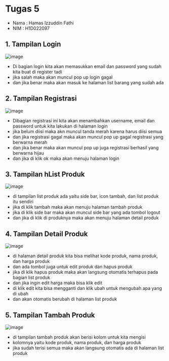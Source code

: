 # Tugas 5
- Nama  : Hamas Izzuddin Fathi
- NIM   : H1D022097

## 1. Tampilan Login
   ![image](https://github.com/user-attachments/assets/c5d04c2a-3eec-4d36-b002-1f171624cccb)
 - Di bagian login kita akan memasukkan email dan password yang sudah kita buat di register tadi
 - jika salah maka akan muncul pop up login gagal
 - dan jika benar maka akan masuk ke halaman list barang yang sudah ada  
## 2. Tampilan Registrasi
   ![image](https://github.com/user-attachments/assets/a628fc03-8f17-404f-8088-2f08f86ec8e0)
 - Dibagian registrasi ini kita akan menambahkan username, email dan password untuk kita lakukan di halaman login
 - jika belum diisi maka akn muncul tanda merah karena harus diisi semua
 - dan jika registrasi gagal maka akan muncul pop up gagal registrasi yang berwarna merah
 - dan jika benar maka akan muncul pop up juga registrasi berhasil yang berwarna hijau
 - dan jika di klik ok maka akan menuju halaman login
## 3. Tampilan hList Produk
   ![image](https://github.com/user-attachments/assets/6174f21e-bdd0-4995-bb6d-219850daadc1)
 - di tampilan list produk ada yaitu side bar, icon tambah, dan list produk itu sendiri
 - jika di klik tambah maka akan menuju halaman tambah produk
 - jika di klik side bar maka akan muncul side bar yang ada tombol logout
 - dan jika di klik di produknya maka akan menuju halaman detail produk
## 4. Tampilan Detail Produk
   ![image](https://github.com/user-attachments/assets/f1f2ae3e-e95f-4ef6-a064-e6d105a1c9f1)
 - di halaman detail produk kita bisa melihat kode produk, nama produk, dan harga produk
 - dan ada tombol juga untuk edit produk dan hapus produk
 - jika di klik hapus produk maka akan langsung otomatis terhapus pada bagian list produk
 - dan jika ingin edit harga maka bisa klik edit
 - di klik edit kita bisa mengganti dan klik ubah untuk mengubah apa yang di ubah
 - dan akan otomatis berubah di halaman list produk 
## 5. Tampilan Tambah Produk
   ![image](https://github.com/user-attachments/assets/7a27f45b-96e0-48b8-b421-79e7a9ea5852)
 - di tampilan tambah produk akan berisi kolom untuk kita mengisi
 - kolomnya yaitu kode produk, nama produk, dan harga produk
 - jika sudah terisi semua maka akan langsung otomatis ada di halaman list produk 

   
